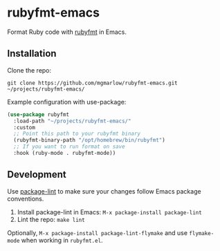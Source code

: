 # rubyfmt-emacs

Format Ruby code with [rubyfmt](https://github.com/penelopezone/rubyfmt) in Emacs.

## Installation

Clone the repo:

```
git clone https://github.com/mgmarlow/rubyfmt-emacs.git ~/projects/rubyfmt-emacs/
```

Example configuration with use-package:

```el
(use-package rubyfmt
  :load-path "~/projects/rubyfmt-emacs/"
  :custom
  ;; Point this path to your rubyfmt binary
  (rubyfmt-binary-path "/opt/homebrew/bin/rubyfmt")
  ;; If you want to run format on save
  :hook (ruby-mode . rubyfmt-mode))
```

## Development

Use [package-lint](https://github.com/purcell/package-lint) to make sure your changes follow Emacs package conventions.

1. Install package-lint in Emacs: `M-x package-install package-lint`
2. Lint the repo: `make lint`

Optionally, `M-x package-install package-lint-flymake` and use `flymake-mode` when working in `rubyfmt.el`.
